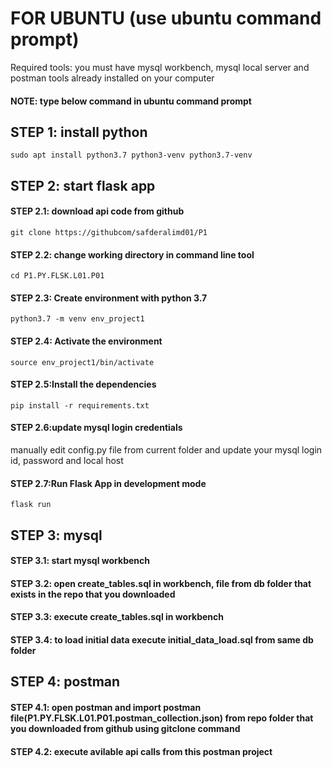 # FOR UBUNTU (use ubuntu command prompt) 
Required tools: you must have mysql workbench, mysql local server and postman tools already installed on your computer
#### NOTE: type below command in ubuntu command prompt

## STEP 1: install python
```sudo apt install python3.7 python3-venv python3.7-venv```

## STEP 2: start flask app

#### STEP 2.1: download api code from github
```git clone https://githubcom/safderalimd01/P1```

#### STEP 2.2: change working directory in command line tool
```cd P1.PY.FLSK.L01.P01```

#### STEP 2.3: Create environment with python 3.7
```python3.7 -m venv env_project1```

#### STEP 2.4: Activate the environment
```source env_project1/bin/activate```

#### STEP 2.5:Install the dependencies
```pip install -r requirements.txt```

#### STEP 2.6:update mysql login credentials
manually edit config.py file from current folder and update your mysql login id, password and local host

#### STEP 2.7:Run Flask App in development mode
```flask run```

## STEP 3: mysql
#### STEP 3.1: start mysql workbench
#### STEP 3.2: open create_tables.sql in workbench, file from db folder that exists in the repo that you downloaded
#### STEP 3.3: execute create_tables.sql in workbench
#### STEP 3.4: to load initial data execute initial_data_load.sql from same db folder

## STEP 4: postman
#### STEP 4.1: open postman and import postman file(P1.PY.FLSK.L01.P01.postman_collection.json) from repo folder that you downloaded from github using gitclone command
#### STEP 4.2: execute avilable api calls from this postman project



